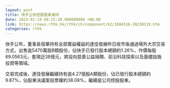 ```yaml
---
layout: post
title: 快手公布控股股東減持
date: 2023-01-19 09:15:20.000000000 +08:00
link: https://news.rthk.hk/rthk/ch/component/k2/1684516-20230119.htm
categories: rthk
---
```


快手公布，董事長宿華持有全部實益權益的達佳發展昨日收市後通過場外大宗交易方式，出售逾5470萬股B類股份，佔快手已發行股本總額約1.26%，作價每股69.0563元，套現近38億元，將投向慈善公益捐贈、前沿科技探索以及基礎設施投資等領域。

交易完成後，達佳發展繼續持有逾4.27億股A類股份，佔已發行股本總額約9.87%，佔股東決議案投票權約38.08%，繼續是公司控股股東。
